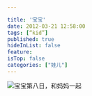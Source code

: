 ```yaml
---

title: '宝宝'
date: 2012-03-21 12:58:00
tags: [“kid”]
published: true
hideInList: false
feature: 
isTop: false
categories: ["娃儿"]
---
```






![宝宝第八日，和妈妈一起](https://toshaojin.files.wordpress.com/2012/03/tumblr_m18k0zezcr1r311ono1_1280.jpg)